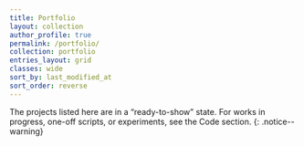 ```yaml
---
title: Portfolio
layout: collection
author_profile: true
permalink: /portfolio/
collection: portfolio
entries_layout: grid
classes: wide
sort_by: last_modified_at
sort_order: reverse
---
```


The projects listed here are in a “ready-to-show” state. For works in progress, one-off scripts, or experiments, see the Code section.
{: .notice--warning}
